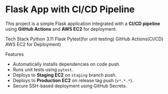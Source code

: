 # Flask App with CI/CD Pipeline

This project is a simple Flask application integrated with a **CI/CD pipeline** using **GitHub Actions** and **AWS EC2** for deployment.

Tech Stack
Python 3.11
Flask
Pytest(for unit testing)
GitHub Actions(CI/CD)
AWS EC2 for Deployment)

Features
- Automatically installs dependencies on code push.
- Runs unit tests using `pytest`.
- Deploys to **Staging EC2** on `staging` branch push.
- Deploys to **Production EC2** on release tag push (`v*.*.*`).
- Secure SSH-based deployment using GitHub Secrets.
